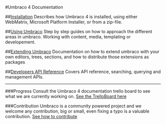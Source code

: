 #Umbraco 4 Documentation


##[Installation](Installation/index.md)
Describes how Umbraco 4 is installed, using either WebMatrix, Microsoft Platform Installer, or from a zip-file. 

##[Using Umbraco](Using-Umbraco/index.md)
Step by step guides on how to approach the different areas in umbraco. Working with content, media, templating or developement. 

##[Extending Umbraco](Extending-Umbraco/index.md)
Documentation on how to extend umbraco with your own editors, trees, sections, and how to distribute those extensions as packages

##[Developers API Reference](Reference/index.md)
Covers API reference, searching, querying and management APIs.

---

###Progress
Consult the Umbraco 4 documentation trello board to see what we are currently working on.
[See the TrelloBoard here](https://trello.com/board/umbraco-4-documentation/4fdb02df8fc3ef067e809e95)

###Contribution
Umbraco is a community powered project and we welcome any contribution, big or small, even fixing a typo is a valuable contribution.
[See how to contribute](https://github.com/umbraco/Umbraco4Docs)



 